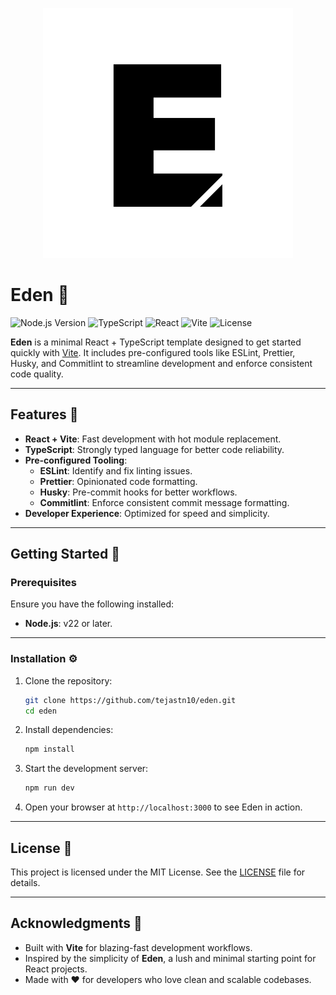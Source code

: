 <p align="center">
  <img src="logo.svg" alt="Logo">
</p>

# Eden 🌱

![Node.js Version](https://img.shields.io/badge/Node.js-22%2B-339933?logo=nodedotjs&logoColor=white)
![TypeScript](https://img.shields.io/badge/TypeScript-5%2B-007ACC?logo=typescript&logoColor=white)
![React](https://img.shields.io/badge/React-19%2B-61DAFB?logo=react&logoColor=white)
![Vite](https://img.shields.io/badge/Vite-6%2B-646CFF?logo=vite&logoColor=white)
![License](https://img.shields.io/badge/License-MIT-yellow?logo=open-source-initiative&logoColor=white)

**Eden** is a minimal React + TypeScript template designed to get started quickly with [Vite](https://vitejs.dev/). It includes pre-configured tools like ESLint, Prettier, Husky, and Commitlint to streamline development and enforce consistent code quality.

---

## Features 🌟

- **React + Vite**: Fast development with hot module replacement.
- **TypeScript**: Strongly typed language for better code reliability.
- **Pre-configured Tooling**:
  - **ESLint**: Identify and fix linting issues.
  - **Prettier**: Opinionated code formatting.
  - **Husky**: Pre-commit hooks for better workflows.
  - **Commitlint**: Enforce consistent commit message formatting.
- **Developer Experience**: Optimized for speed and simplicity.

---

## Getting Started 🚀

### Prerequisites

Ensure you have the following installed:

- **Node.js**: v22 or later.

---

### Installation ⚙️

1. Clone the repository:  

   ```bash
   git clone https://github.com/tejastn10/eden.git
   cd eden

2. Install dependencies:

   ```bash
   npm install
   ```

3. Start the development server:

   ```bash
   npm run dev
   ```

4. Open your browser at `http://localhost:3000` to see Eden in action.

---

## License 📜

This project is licensed under the MIT License. See the [LICENSE](LICENSE.md) file for details.

---

## Acknowledgments 🙌

- Built with **Vite** for blazing-fast development workflows.
- Inspired by the simplicity of **Eden**, a lush and minimal starting point for React projects.
- Made with ❤️ for developers who love clean and scalable codebases.
